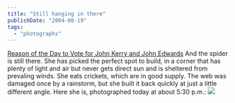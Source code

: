 ```yaml
---
title: "Still hanging in there"
publishDate: "2004-08-19"
tags: 
  - "photographs"
---
```


[Reason of the Day to Vote for John Kerry and John Edwards](http://www.thirdlayer.org/sw/vote/index.html) And the spider is still there. She has picked the perfect spot to build, in a corner that has plenty of light and air but never gets direct sun and is sheltered from prevaling winds. She eats crickets, which are in good supply. The web was damaged once by a rainstorm, but she built it back quickly at just a little different angle. Here she is, photographed today at about 5:30 p.m.: ![](images/webspider2.jpg)
